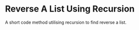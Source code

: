 <h1>Reverse A List Using Recursion</h1>

A short code method utilising recursion to find reverse a list.
